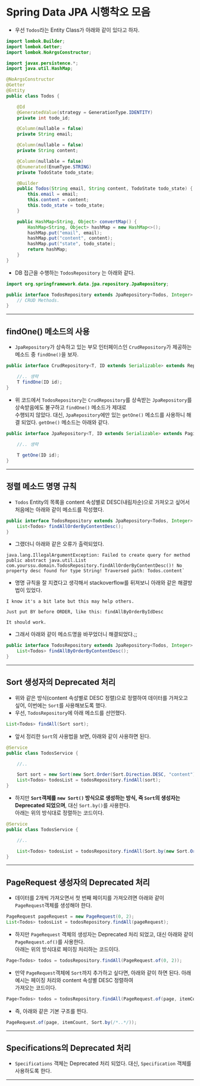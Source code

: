 <h1>Spring Data JPA 시행착오 모음</h1>

* 우선 `Todos`라는 Entity Class가 아래와 같이 있다고 하자.
```java
import lombok.Builder;
import lombok.Getter;
import lombok.NoArgsConstructor;

import javax.persistence.*;
import java.util.HashMap;

@NoArgsConstructor
@Getter
@Entity
public class Todos {

    @Id
    @GeneratedValue(strategy = GenerationType.IDENTITY)
    private int todo_id;

    @Column(nullable = false)
    private String email;

    @Column(nullable = false)
    private String content;

    @Column(nullable = false)
    @Enumerated(EnumType.STRING)
    private TodoState todo_state;

    @Builder
    public Todos(String email, String content, TodoState todo_state) {
        this.email = email;
        this.content = content;
        this.todo_state = todo_state;
    }

    public HashMap<String, Object> convertMap() {
        HashMap<String, Object> hashMap = new HashMap<>();
        hashMap.put("email", email);
        hashMap.put("content", content);
        hashMap.put("state", todo_state);
        return hashMap;
    }
}
```

* DB 접근을 수행하는 `TodosRepository` 는 아래와 같다.
```java
import org.springframework.data.jpa.repository.JpaRepository;

public interface TodosRepository extends JpaRepository<Todos, Integer> {
    // CRUD Methods.
}
```
<hr/>

<h2>findOne() 메소드의 사용</h2>

* `JpaRepository`가 상속하고 있는 부모 인터페이스인 `CrudRepository`가 제공하는 메소드 중 `findOne()`을 보자.
```java
public interface CrudRepository<T, ID extends Serializable> extends Repository<T, ID> {

    //.. 생략
    T findOne(ID id);
}
```

* 위 코드에서 `TodosRepository`는 `CrudRepository`를 상속받는 `JpaRepository`를 상속받음에도 불구하고 `findOne()` 메소드가 제대로   
  수행되지 않았다. 대신, `JpaRepository`에만 있는 `getOne()` 메소드를 사용하니 해결 되었다. `getOne()` 메소드는 아래와 같다.
```java
public interface JpaRepository<T, ID extends Serializable> extends PagingAndSortingRepository<T, ID>, QueryByExampleExecutor<T> {
    
    //.. 생략

    T getOne(ID id);
}
```
<hr/>

<h2>정렬 메소드 명명 규칙</h2>

* `Todos` Entity의 목록을 content 속성별로 DESC(내림차순)으로 가져오고 싶어서 처음에는 아래와 같이 메소드를 작성했다.
```java
public interface TodosRepository extends JpaRepository<Todos, Integer> {
    List<Todos> findAllOrderByContentDesc();
}
```

* 그랬더니 아래와 같은 오류가 출력되었다.
```
java.lang.IllegalArgumentException: Failed to create query for method public abstract java.util.List com.yourssu.domain.TodosRepository.findAllOrderByContentDesc()! No property desc found for type String! Traversed path: Todos.content`
```

* 명명 규칙을 잘 지켰다고 생각해서 stackoverflow를 뒤져보니 아래와 같은 해결방법이 있었다.
```
I know it's a bit late but this may help others.

Just put BY before ORDER, like this: findAllByOrderByIdDesc

It should work.
```

* 그래서 아래와 같이 메소드명을 바꾸었더니 해결되었다.;;
```java
public interface TodosRepository extends JpaRepository<Todos, Integer> {
    List<Todos> findAllByOrderByContentDesc();
}
```
<hr/>

<h2>Sort 생성자의 Deprecated 처리</h2>

* 위와 같은 방식(content 속성별로 DESC 정렬)으로 정렬하여 데이터를 가져오고 싶어, 이번에는 `Sort`를 사용해보도록 했다.
* 우선, `TodosRepository`에 아래 메소드를 선언했다.
```java
List<Todos> findAll(Sort sort);
```

* 앞서 정리한 `Sort`의 사용법을 보면, 아래와 같이 사용하면 된다.
```java
@Service
public class TodosService {

    //..

    Sort sort = new Sort(new Sort.Order(Sort.Direction.DESC, "content"));
    List<Todos> todosList = todosRepository.findAll(sort);
}
```

* 하지만 __`Sort`객체를 `new Sort()` 방식으로 생성하는 방식, 즉 `Sort`의 생성자는 Deprecated 되었으며__, 대신 `Sort.by()`를 사용한다.   
  아래는 위의 방식대로 정렬하는 코드이다.
```java
@Service
public class TodosService {

    //..

    List<Todos> todosList = todosRepository.findAll(Sort.by(new Sort.Order(Sort.Direction.DESC, "content")));
}
```
<hr/>

<h2>PageRequest 생성자의 Deprecated 처리</h2>

* 데이터를 2개씩 가져오면서 첫 번째 페이지를 가져오려면 아래와 같이 `PageRequest`객체를 생성해야 한다.
```java
PageRequest pageRequest = new PageRequest(0, 2);
List<Todos> todosList = todosRepository.findAll(pageRequest);
```

* 하지만 `PageRequest` 객체의 생성자는 Deprecated 처리 되었고, 대신 아래와 같이 `PageRequest.of()`를 사용한다.   
  아래는 위의 방식대로 페이징 처리하는 코드이다.
```java
Page<Todos> todos = todosRepository.findAll(PageRequest.of(0, 2));
```

* 만약 `PageRequest`객체에 `Sort`까지 추가하고 싶다면, 아래와 같이 하면 된다. 아래 예시는 페이징 처리와 content 속성별 DESC 정렬하여   
  가져오는 코드이다.
```java
Page<Todos> todos = todosRepository.findAll(PageRequest.of(page, itemCount, Sort.by(new Sort.Order(Sort.Direction.DESC, "content"))));
```

* 즉, 아래와 같은 기본 구조를 띈다.
```java
PageRequest.of(page, itemCount, Sort.by(/*..*/));
```
<hr/>

<h2>Specifications의 Deprecated 처리</h2>

* `Specifications` 객체는 Deprecated 처리 되었다. 대신, `Specification` 객체를 사용하도록 한다.
<hr/>
